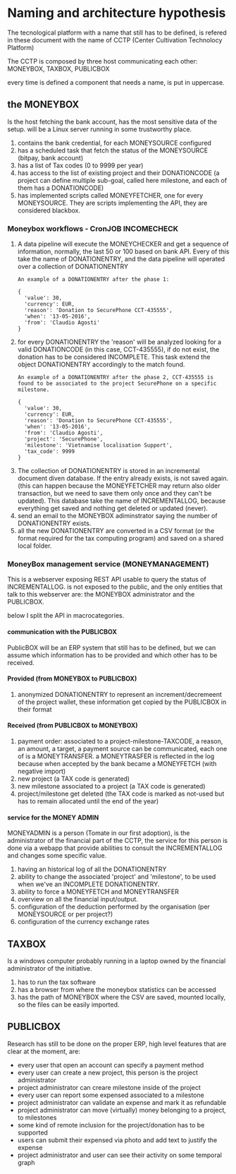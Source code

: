 # Naming and architecture hypothesis

The tecnological platform with a name that still has to be defined, is refered in these document with the name of CCTP (Center Cultivation Technolocy Platform)

The CCTP is composed by three host communicating each other: MONEYBOX, TAXBOX, PUBLICBOX 

every time is defined a component that needs a name, is put in uppercase.

## the MONEYBOX

Is the host fetching the bank account, has the most sensitive data of the setup. will be a Linux server running in some trustworthy place.

1. contains the bank credential, for each MONEYSOURCE configured
2. has a scheduled task that fetch the status of the MONEYSOURCE (bitpay, bank account)
3. has a list of Tax codes (0 to 9999 per year)
4. has access to the list of existing project and their DONATIONCODE (a project can define multiple sub-goal, called here milestone, and each of them has a DONATIONCODE)
5. has implemented scripts called MONEYFETCHER, one for every MONEYSOURCE. They are scripts implementing the API, they are considered blackbox.


### Moneybox workflows - CronJOB INCOMECHECK

1. A data pipeline will execute the MONEYCHECKER and get a sequence of information, normally, the last 50 or 100 based on bank API. Every of this take the name of DONATIONENTRY, and the data pipeline will operated over a collection of DONATIONENTRY
    ```
    An example of a DONATIONENTRY after the phase 1:

    {
      'value': 30,
      'currency': EUR,
      'reason': 'Donation to SecurePhone CCT-435555',
      'when': '13-05-2016',
      'from': 'Claudio Agosti'
    }
    ```
2. for every DONATIONENTRY the 'reason' will be analyzed looking for a valid DONATIONCODE (in this case, CCT-435555), if do not exist, the donation has to be considered INCOMPLETE. This task extend the object DONATIONENTRY accordingly to the match found.
    ```
    An example of a DONATIONENTRY after the phase 2, CCT-435555 is found to be associated to the project SecurePhone on a specific milestone.

    {
      'value': 30,
      'currency': EUR,
      'reason': 'Donation to SecurePhone CCT-435555',
      'when': '13-05-2016',
      'from': 'Claudio Agosti',
      'project': 'SecurePhone',
      'milestone': 'Vietnamise localisation Support',
      'tax_code': 9999
    }
    ```
3. The collection of DONATIONENTRY is stored in an incremental document diven database. If the entry already exists, is not saved again. (this can happen because the MONEYFETCHER may return also older transaction, but we need to save them only once and they can't be updated). This database take the name of INCREMENTALLOG, because everything get saved and nothing get deleted or updated (never).
4. send an email to the MONEYBOX adiminstrator saying the number of DONATIONENTRY exists.
5. all the new DONATIONENTRY are converted in a CSV format (or the format required for the tax computing program) and saved on a shared local folder.

### MoneyBox management service (MONEYMANAGEMENT)

This is a webserver exposing REST API usable to query the status of INCREMENTALLOG. is not exposed to the public, and the only entities that talk to this webserver are: the MONEYBOX administrator and the PUBLICBOX.

below I split the API in macrocategories.

#### communication with the PUBLICBOX

PublicBOX will be an ERP system that still has to be defined, but we can assume which information
has to be provided and which other has to be received.

#### Provided (from MONEYBOX to PUBLICBOX)

1. anonymized DONATIONENTRY to represent an increment/decremeent of the project wallet, these information get copied by the PUBLICBOX in their format

#### Received (from PUBLICBOX to MONEYBOX)

1. payment order: associated to a project-milestone-TAXCODE, a reason, an amount, a target, a payment source can be communicated, each one of is a MONEYTRANSFER. a MONEYTRASFER is reflected in the log because when accepted by the bank became a MONEYFETCH (with negative import)
2. new project (a TAX code is generated)
3. new milestone associated to a project (a TAX code is generated)
4. project/milestone get deleted (the TAX code is marked as not-used but has to remain allocated until the end of the year)

#### service for the MONEY ADMIN 

MONEYADMIN is a person (Tomate in our first adoption), is the administrator of the financial
part of the CCTP, the service for this person is done via a webapp that provide abilities to
consult the INCREMENTALLOG and changes some specific value. 

1. having an historical log of all the DONATIONENTRY
2. ability to change the associated 'project' and 'milestone', to be used when we've an INCOMPLETE DONATIONENTRY.
3. ability to force a MONEYFETCH and MONEYTRANSFER
4. overview on all the financial input/output.
5. configuration of the deduction performed by the organisation (per MONEYSOURCE or per project?)
6. configuration of the currency exchange rates

## TAXBOX 

Is a windows computer probably running in a laptop owned by the financial administrator of the initiative.

1. has to run the tax software
2. has a browser from where the moneybox statistics can be accessed
3. has the path of MONEYBOX where the CSV are saved, mounted locally, so the files can be easily imported.

## PUBLICBOX

Research has still to be done on the proper ERP, high level features that are clear at the moment, are:

  * every user that open an account can specify a payment method 
  * every user can create a new project, this person is the project administrator
  * project administrator can creare milestone inside of the project
  * every user can report some expensed associated to a milestone
  * project administrator can validate an expense and mark it as refundable
  * project administrator can move (virtually) money belonging to a project, to milestones
  * some kind of remote inclusion for the project/donation has to be supported
  * users can submit their expensed via photo and add text to justify the expense
  * project administrator and user can see their activity on some temporal graph
